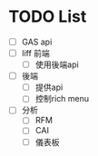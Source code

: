 # TODO List

- [ ] GAS api
- [ ] liff 前端
  - [ ] 使用後端api
- [ ] 後端
  - [ ] 提供api
  - [ ] 控制rich menu
- [ ] 分析
  - [ ] RFM
  - [ ] CAI
  - [ ] 儀表板
